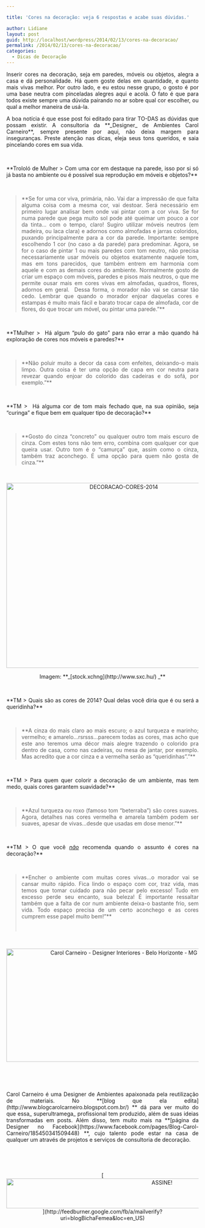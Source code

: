 ```yaml
---

title: 'Cores na decoração: veja 6 respostas e acabe suas dúvidas.'

author: Lidiane
layout: post
guid: http://localhost/wordpress/2014/02/13/cores-na-decoracao/
permalink: /2014/02/13/cores-na-decoracao/
categories:
  - Dicas de Decoração
---
```

<p style="text-align: justify;">
  Inserir cores na decoração, seja em paredes, móveis ou objetos, alegra a casa e dá personalidade. Há quem goste delas em quantidade, e quanto mais vivas melhor. Por outro lado, e eu estou nesse grupo, o gosto é por uma base neutra com pinceladas alegres aqui e acolá. O fato é que para todos existe sempre uma dúvida pairando no ar sobre qual cor escolher, ou qual a melhor maneira de usá-la.
</p>

<p style="text-align: justify;">
  A boa notícia é que esse post foi editado para tirar TO-DAS as dúvidas que possam existir. A consultoria da **_Designer_ de Ambientes Carol Carneiro**, sempre presente por aqui, não deixa margem para inseguranças. Preste atenção nas dicas, eleja seus tons queridos, e saia pincelando cores em sua vida.
</p>

&nbsp;

<!--more-->

<p style="text-align: justify;">
  **Trololó de Mulher > Com uma cor em destaque na parede, isso por si só já basta no ambiente ou é possível sua reprodução em móveis e objetos?**
</p>

&nbsp;

> <p style="text-align: justify;">
>   **Se for uma cor viva, primária, não. Vai dar a impressão de que falta alguma coisa com a mesma cor, vai destoar. Será necessário em primeiro lugar analisar bem onde vai pintar com a cor viva. Se for numa parede que pega muito sol pode até queimar um pouco a cor da tinta&#8230; com o tempo, claro! Sugiro utilizar móveis neutros (em madeira, ou laca clara) e adornos como almofadas e jarras coloridos, puxando principalmente para a cor da parede. Importante: sempre escolhendo 1 cor (no caso a da parede) para predominar. Agora, se for o caso de pintar 1 ou mais paredes com tom neutro, não precisa necessariamente usar móveis ou objetos exatamente naquele tom, mas em tons parecidos, que também entrem em harmonia com aquele e com as demais cores do ambiente. Normalmente gosto de criar um espaço com móveis, paredes e pisos mais neutros, o que me permite ousar mais em cores vivas em almofadas, quadros, flores, adornos em geral.  Dessa forma, o morador não vai se cansar tão cedo. Lembrar que quando o morador enjoar daquelas cores e estampas é muito mais fácil e barato trocar capa de almofada, cor de flores, do que trocar um móvel, ou pintar uma parede.”**
> </p>

&nbsp;

<p style="text-align: justify;">
  **TMulher >  Há algum &#8220;pulo do gato&#8221; para não errar a mão quando há exploração de cores nos móveis e paredes?**
</p>

&nbsp;

> <p style="text-align: justify;">
>   **Não poluir muito a decor da casa com enfeites, deixando-o mais limpo. Outra coisa é ter uma opção de capa em cor neutra para revezar quando enjoar do colorido das cadeiras e do sofá, por exemplo.”**
> </p>

&nbsp;

<p style="text-align: justify;">
  **TM >  Há alguma cor de tom mais fechado que, na sua opinião, seja &#8220;curinga&#8221; e fique bem em qualquer tipo de decoração?**
</p>

&nbsp;

> <p style="text-align: justify;">
>   **Gosto do cinza &#8220;concreto&#8221; ou qualquer outro tom mais escuro de cinza. Com estes tons não tem erro, combina com qualquer cor que queira usar. Outro tom é o &#8220;camurça&#8221; que, assim como o cinza, também traz aconchego. É uma opção para quem não gosta de cinza.”**
> </p>

&nbsp;

<p align="center">
  <a href="http://www.trololodemulher.com.br/blog/wp-content/uploads/2014/02/DECORACAO-CORES-2014.jpg"><img class="alignnone size-full wp-image-9921" src="http://www.trololodemulher.com.br/blog/wp-content/uploads/2014/02/DECORACAO-CORES-2014.jpg" alt="DECORACAO-CORES-2014" width="600" height="484" /></a>
</p>

<p style="text-align: center;">
  Imagem: **_[stock.xchng](http://www.sxc.hu/) _**
</p>

&nbsp;

<p style="text-align: justify;">
  **TM > Quais são as cores de 2014? Qual delas você diria que é ou será a queridinha?**
</p>

&nbsp;

> <p style="text-align: justify;">
>   **A cinza do mais claro ao mais escuro; o azul turqueza e marinho; vermelho; e amarelo&#8230;rsrsss&#8230;parecem todas as cores, mas acho que este ano teremos uma décor mais alegre trazendo o colorido pra dentro de casa, como nas cadeiras, ou mesa de jantar, por exemplo. Mas acredito que a cor cinza e a vermelha serão as &#8220;queridinhas&#8221;.”**
> </p>

&nbsp;

<p style="text-align: justify;">
  **TM > Para quem quer colorir a decoração de um ambiente, mas tem medo, quais cores garantem suavidade?**
</p>

&nbsp;

> <p style="text-align: justify;">
>   **Azul turqueza ou roxo (famoso tom &#8220;beterraba&#8221;) são cores suaves. Agora, detalhes nas cores vermelha e amarela também podem ser suaves, apesar de vivas&#8230;desde que usadas em dose menor.”**
> </p>

&nbsp;

<p style="text-align: justify;">
  **TM > O que você <i><span style="text-decoration: underline;">não</span></i> recomenda quando o assunto é cores na decoração?**
</p>

&nbsp;

> <p style="text-align: justify;">
>   **Encher o ambiente com muitas cores vivas&#8230;o morador vai se cansar muito rápido. Fica lindo o espaço com cor, traz vida, mas temos que tomar cuidado para não pecar pelo excesso! Tudo em excesso perde seu encanto, sua beleza! É importante ressaltar também que a falta de cor num ambiente deixa-o bastante frio, sem vida. Todo espaço precisa de um certo aconchego e as cores cumprem esse papel muito bem!”**
> </p>
> 
> &nbsp;

&nbsp;

<p align="center">
  <a href="http://www.trololodemulher.com.br/blog/wp-content/uploads/2014/02/Carol-Carneiro-Designer-Interiores-Belo-Horizonte-MG.png"><img class="alignnone size-full wp-image-9920" src="http://www.trololodemulher.com.br/blog/wp-content/uploads/2014/02/Carol-Carneiro-Designer-Interiores-Belo-Horizonte-MG.png" alt="Carol Carneiro - Designer Interiores - Belo Horizonte - MG" width="600" height="296" /></a>
</p>

&nbsp;

&nbsp;

<p style="text-align: justify;">
  Carol Carneiro é uma Designer de Ambientes apaixonada pela reutilização de materiais. No **[blog que ela edita](http://www.blogcarolcarneiro.blogspot.com.br/) ** dá para ver muito do que essa_ superultramega_ profissional tem produzido, além de suas ideias transformadas em posts. Além disso, tem muito mais na **[página da Designer no Facebook](https://www.facebook.com/pages/Blog-Carol-Carneiro/185450341509448) **, cujo talento pode estar na casa de qualquer um através de projetos e serviços de consultoria de decoração.
</p>

&nbsp;

&nbsp;

<p align="center">
  [<img class="alignnone size-full wp-image-10439" src="http://www.trololodemulher.com.br/blog/wp-content/uploads/2014/09/ASSINE.png" alt="ASSINE!" width="800" height="78" />](http://feedburner.google.com/fb/a/mailverify?uri=blogBichaFemea&loc=en_US) 
</p>